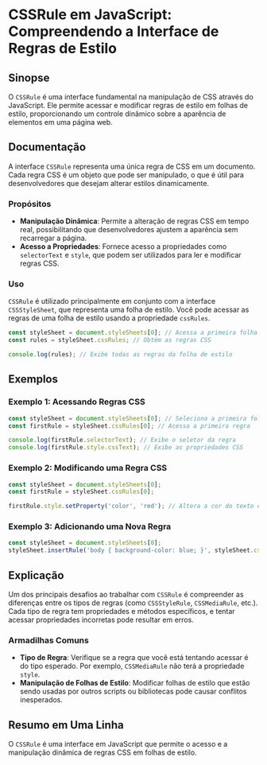 <!--
Meta Description: # CSSRule em JavaScript: Compreendendo a Interface de Regras de Estilo ## Sinopse O `CSSRule` é uma interface fundamental na manipulação de CSS atravé...
Meta Keywords: estilo, regra, regras, uma, css
-->

# CSSRule em JavaScript: Compreendendo a Interface de Regras de Estilo

## Sinopse
O `CSSRule` é uma interface fundamental na manipulação de CSS através do JavaScript. Ele permite acessar e modificar regras de estilo em folhas de estilo, proporcionando um controle dinâmico sobre a aparência de elementos em uma página web.

## Documentação
A interface `CSSRule` representa uma única regra de CSS em um documento. Cada regra CSS é um objeto que pode ser manipulado, o que é útil para desenvolvedores que desejam alterar estilos dinamicamente.

### Propósitos
- **Manipulação Dinâmica**: Permite a alteração de regras CSS em tempo real, possibilitando que desenvolvedores ajustem a aparência sem recarregar a página.
- **Acesso a Propriedades**: Fornece acesso a propriedades como `selectorText` e `style`, que podem ser utilizados para ler e modificar regras CSS.

### Uso
`CSSRule` é utilizado principalmente em conjunto com a interface `CSSStyleSheet`, que representa uma folha de estilo. Você pode acessar as regras de uma folha de estilo usando a propriedade `cssRules`.

```javascript
const styleSheet = document.styleSheets[0]; // Acessa a primeira folha de estilo
const rules = styleSheet.cssRules; // Obtém as regras CSS

console.log(rules); // Exibe todas as regras da folha de estilo
```

## Exemplos

### Exemplo 1: Acessando Regras CSS
```javascript
const styleSheet = document.styleSheets[0]; // Seleciona a primeira folha de estilo
const firstRule = styleSheet.cssRules[0]; // Acessa a primeira regra

console.log(firstRule.selectorText); // Exibe o seletor da regra
console.log(firstRule.style.cssText); // Exibe as propriedades CSS
```

### Exemplo 2: Modificando uma Regra CSS
```javascript
const styleSheet = document.styleSheets[0];
const firstRule = styleSheet.cssRules[0];

firstRule.style.setProperty('color', 'red'); // Altera a cor do texto da primeira regra
```

### Exemplo 3: Adicionando uma Nova Regra
```javascript
const styleSheet = document.styleSheets[0];
styleSheet.insertRule('body { background-color: blue; }', styleSheet.cssRules.length); // Insere uma nova regra no final
```

## Explicação
Um dos principais desafios ao trabalhar com `CSSRule` é compreender as diferenças entre os tipos de regras (como `CSSStyleRule`, `CSSMediaRule`, etc.). Cada tipo de regra tem propriedades e métodos específicos, e tentar acessar propriedades incorretas pode resultar em erros.

### Armadilhas Comuns
- **Tipo de Regra**: Verifique se a regra que você está tentando acessar é do tipo esperado. Por exemplo, `CSSMediaRule` não terá a propriedade `style`.
- **Manipulação de Folhas de Estilo**: Modificar folhas de estilo que estão sendo usadas por outros scripts ou bibliotecas pode causar conflitos inesperados.

## Resumo em Uma Linha
O `CSSRule` é uma interface em JavaScript que permite o acesso e a manipulação dinâmica de regras CSS em folhas de estilo.